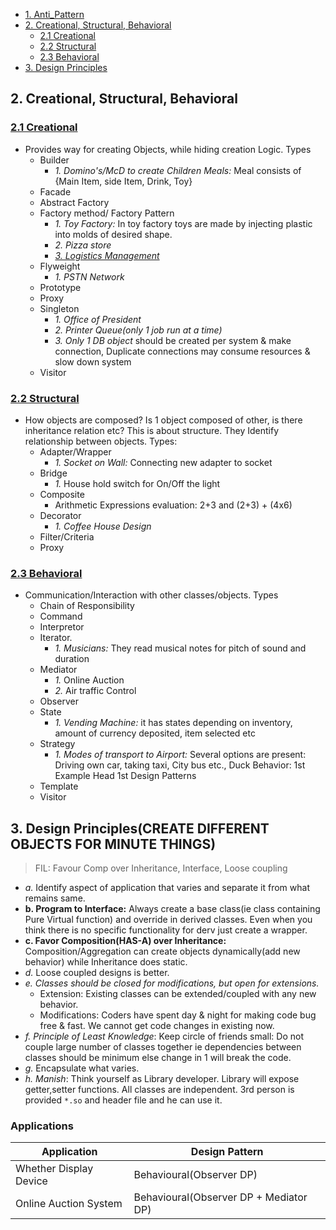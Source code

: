 - [1. Anti_Pattern](#Anti_Pattern)
- [2. Creational, Structural, Behavioral](#comp)
  - [2.1 Creational](#cre)
  - [2.2 Structural](#str)
  - [2.3 Behavioral](#beh)
- [3. Design Principles](#dp)

<a name=comp></a>
## 2. Creational, Structural, Behavioral

<a name=cre></a>
### [2.1 Creational](Creational)
- Provides way for creating Objects, while hiding creation Logic. Types
  - Builder
    - _1. Domino's/McD to create Children Meals:_ Meal consists of {Main Item, side Item, Drink, Toy}
  - Facade
  - Abstract Factory
  - Factory method/ Factory Pattern
    - _1. Toy Factory:_ In toy factory toys are made by injecting plastic into molds of desired shape.
    - _2. Pizza store_
    - _[3. Logistics Management](https://refactoring.guru/design-patterns/factory-method)_
  - Flyweight
    - _1. PSTN Network_
  - Prototype
  - Proxy
  - Singleton
    - _1. Office of President_
    - _2. Printer Queue(only 1 job run at a time)_
    - _3. Only 1 DB object_ should be created per system & make connection, Duplicate connections may consume resources & slow down system
  - Visitor

<a name=str></a>
### [2.2 Structural](Structural)
- How objects are composed? Is 1 object composed of other, is there inheritance relation etc? This is about structure. They Identify relationship between objects. Types:
  - Adapter/Wrapper
    - _1. Socket on Wall:_ Connecting new adapter to socket
  - Bridge
    - _1._ House hold switch for On/Off the light
  - Composite
    - Arithmetic Expressions evaluation: 2+3 and (2+3) + (4x6)
  - Decorator
    - _1. Coffee House Design_
  - Filter/Criteria
  - Proxy

<a name=beh></a>
### [2.3 Behavioral](Behavioral)
- Communication/Interaction with other classes/objects. Types
  - Chain of Responsibility
  - Command
  - Interpretor
  - Iterator.
    - _1. Musicians:_ They read musical notes for pitch of sound and duration
  - Mediator
    - _1._ Online Auction
    - _2._ Air traffic Control
  - Observer
  - State
    - _1. Vending Machine:_ it has states depending on inventory, amount of currency deposited, item selected etc
  - Strategy
    - _1. Modes of transport to Airport:_ Several options are present: Driving own car, taking taxi, City bus etc., Duck Behavior: 1st Example Head 1st Design Patterns
  - Template
  - Visitor

<a name=dp></a>
## 3. Design Principles(CREATE DIFFERENT OBJECTS FOR MINUTE THINGS)
> FIL: Favour Comp over Inheritance, Interface, Loose coupling
- _a._ Identify aspect of application that varies and separate it from what remains same.
- **b. Program to Interface:** Always create a base class(ie class containing Pure Virtual function) and override in derived classes. Even when you think there is no specific functionality for derv just create a wrapper.
- **c. Favor Composition(HAS-A) over Inheritance:** Composition/Aggregation can create objects dynamically(add new behavior) while Inheritance does static.
- _d._ Loose coupled designs is better.
- _e. Classes should be closed for modifications, but open for extensions._
  - Extension: Existing classes can be extended/coupled with any new behavior.
  - Modifications: Coders have spent day & night for making code bug free & fast. We cannot get code changes in existing now.
- _f. Principle of Least Knowledge_: Keep circle of friends small: Do not couple large number of classes together ie dependencies between classes should be minimum else change in 1 will break the code.
- _g._ Encapsulate what varies.
- _h. Manish_: Think yourself as Library developer. Library will expose getter,setter functions. All classes are independent. 3rd person is provided `*.so` and header file and he can use it.

### Applications
|Application|Design Pattern|
|---|---|
|Whether Display Device|Behavioural(Observer DP)|
|Online Auction System|Behavioural(Observer DP + Mediator DP)|
